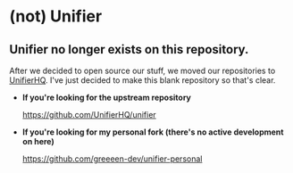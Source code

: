 # (not) Unifier
Unifier no longer exists on this repository.
----
After we decided to open source our stuff, we moved our repositories to [UnifierHQ](https://github.com/UnifierHQ).
I've just decided to make this blank repository so that's clear.

- **If you're looking for the upstream repository**

  https://github.com/UnifierHQ/unifier

- **If you're looking for my personal fork (there's no active development on here)**

  https://github.com/greeeen-dev/unifier-personal
